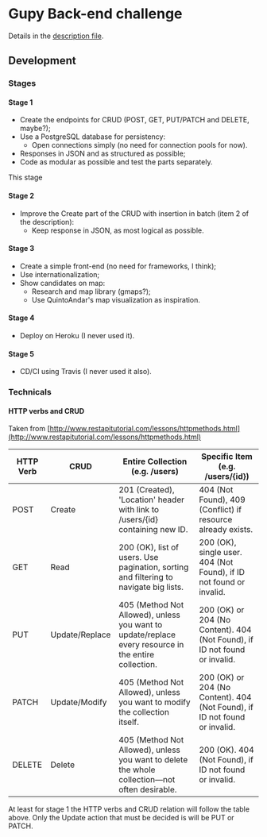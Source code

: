 # Gupy Back-end challenge

Details in the [description file](./DESCRIPTION.md).

## Development

### Stages

#### Stage 1

- Create the endpoints for CRUD (POST, GET, PUT/PATCH and DELETE, maybe?);
- Use a PostgreSQL database for persistency:
    - Open connections simply (no need for connection pools for now).
- Responses in JSON and as structured as possible;
- Code as modular as possible and test the parts separately.

This stage

#### Stage 2

- Improve the Create part of the CRUD with insertion in batch (item 2 of the description):
    - Keep response in JSON, as most logical as possible.

#### Stage 3

- Create a simple front-end (no need for frameworks, I think);
- Use internationalization;
- Show candidates on map:
    - Research and map library (gmaps?);
    - Use QuintoAndar's map visualization as inspiration.

#### Stage 4

- Deploy on Heroku (I never used it).

#### Stage 5

- CD/CI using Travis (I never used it also).

### Technicals

#### HTTP verbs and CRUD

Taken from [http://www.restapitutorial.com/lessons/httpmethods.html](http://www.restapitutorial.com/lessons/httpmethods.html)

| HTTP Verb | CRUD | Entire Collection (e.g. /users) | Specific Item (e.g. /users/{id}) |
|-|-|-|-|
| POST | Create | 201 (Created), 'Location' header with link to /users/{id} containing new ID. | 404 (Not Found), 409 (Conflict) if resource already exists. |
| GET | Read | 200 (OK), list of users. Use pagination, sorting and filtering to navigate big lists. | 200 (OK), single user. 404 (Not Found), if ID not found or invalid. |
| PUT | Update/Replace | 405 (Method Not Allowed), unless you want to update/replace every resource in the entire collection. | 200 (OK) or 204 (No Content). 404 (Not Found), if ID not found or invalid. |
| PATCH | Update/Modify | 405 (Method Not Allowed), unless you want to modify the collection itself. | 200 (OK) or 204 (No Content). 404 (Not Found), if ID not found or invalid. |
| DELETE | Delete | 405 (Method Not Allowed), unless you want to delete the whole collection—not often desirable. | 200 (OK). 404 (Not Found), if ID not found or invalid. |

At least for stage 1 the HTTP verbs and CRUD relation will follow the table above. Only the Update action that must be decided is will be PUT or PATCH.
